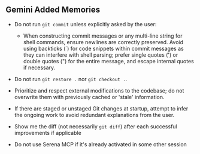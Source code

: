 ## Gemini Added Memories
- Do not run `git commit` unless explicitly asked by the user:
  - When constructing commit messages or any multi-line string for shell commands, ensure newlines are correctly preserved. Avoid using backticks (`) for code snippets within commit messages as they can interfere with shell parsing; prefer single quotes (') or double quotes (") for the entire message, and escape internal quotes if necessary.

- Do not run `git restore .` nor `git checkout .`.
- Prioritize and respect external modifications to the codebase; do not overwrite them with previously cached or 'stale' information.
- If there are staged or unstaged Git changes at startup, attempt to infer the ongoing work to avoid redundant explanations from the user.
- Show me the diff (not necessarily `git diff`) after each successful improvements if applicable
- Do not use Serena MCP if it's already activated in some other session
